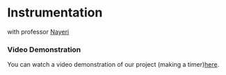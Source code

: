 # Instrumentation
with professor <a href="https://ece.ut.ac.ir/~students/m.nayeri">
    Nayeri
</a>

### Video Demonstration

You can watch a video demonstration of our project (making a timer)[here](https://raw.githubusercontent.com/M-Mashreghi/Instrumentation/main/Project/Q4/bandicam%202023-07-07%2001-46-13-402.mp4).
































